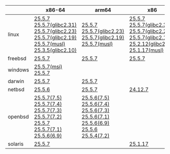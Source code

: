 ||x86-64|arm64|x86|ppc64le|armv7|armel|
| --- | --- | --- | --- | --- | --- | --- |
|linux|[25.5.7](https://github.com/roswell/sbcl_head/releases/download/25.5.7/sbcl-25.5.7-x86-64-linux-binary.tar.bz2)<br />[25.5.7(glibc2.31)](https://github.com/roswell/sbcl_head/releases/download/25.5.7/sbcl-25.5.7-x86-64-linux-glibc2.31-binary.tar.bz2)<br />[25.5.7(glibc2.23)](https://github.com/roswell/sbcl_head/releases/download/25.5.7/sbcl-25.5.7-x86-64-linux-glibc2.23-binary.tar.bz2)<br />[25.5.7(glibc2.19)](https://github.com/roswell/sbcl_head/releases/download/25.5.7/sbcl-25.5.7-x86-64-linux-glibc2.19-binary.tar.bz2)<br />[25.5.7(musl)](https://github.com/roswell/sbcl_head/releases/download/25.5.7/sbcl-25.5.7-x86-64-linux-musl-binary.tar.bz2)<br />[25.3.5(glibc2.10)](https://github.com/roswell/sbcl_head/releases/download/25.3.5/sbcl-25.3.5-x86-64-linux-glibc2.10-binary.tar.bz2)<br />|[25.5.7](https://github.com/roswell/sbcl_head/releases/download/25.5.7/sbcl-25.5.7-arm64-linux-binary.tar.bz2)<br />[25.5.7(glibc2.23)](https://github.com/roswell/sbcl_head/releases/download/25.5.7/sbcl-25.5.7-arm64-linux-glibc2.23-binary.tar.bz2)<br />[25.5.7(glibc2.19)](https://github.com/roswell/sbcl_head/releases/download/25.5.7/sbcl-25.5.7-arm64-linux-glibc2.19-binary.tar.bz2)<br />[25.5.7(musl)](https://github.com/roswell/sbcl_head/releases/download/25.5.7/sbcl-25.5.7-arm64-linux-musl-binary.tar.bz2)<br />|[25.5.7](https://github.com/roswell/sbcl_head/releases/download/25.5.7/sbcl-25.5.7-x86-linux-binary.tar.bz2)<br />[25.5.7(glibc2.31)](https://github.com/roswell/sbcl_head/releases/download/25.5.7/sbcl-25.5.7-x86-linux-glibc2.31-binary.tar.bz2)<br />[25.5.7(glibc2.23)](https://github.com/roswell/sbcl_head/releases/download/25.5.7/sbcl-25.5.7-x86-linux-glibc2.23-binary.tar.bz2)<br />[25.5.7(glibc2.19)](https://github.com/roswell/sbcl_head/releases/download/25.5.7/sbcl-25.5.7-x86-linux-glibc2.19-binary.tar.bz2)<br />[25.2.12(glibc2.10)](https://github.com/roswell/sbcl_head/releases/download/25.2.12/sbcl-25.2.12-x86-linux-glibc2.10-binary.tar.bz2)<br />[25.1.17(musl)](https://github.com/roswell/sbcl_head/releases/download/25.1.17/sbcl-25.1.17-x86-linux-musl-binary.tar.bz2)<br />|[25.5.7](https://github.com/roswell/sbcl_head/releases/download/25.5.7/sbcl-25.5.7-ppc64le-linux-binary.tar.bz2)<br />[25.5.7(glibc2.23)](https://github.com/roswell/sbcl_head/releases/download/25.5.7/sbcl-25.5.7-ppc64le-linux-glibc2.23-binary.tar.bz2)<br />[25.5.7(glibc2.19)](https://github.com/roswell/sbcl_head/releases/download/25.5.7/sbcl-25.5.7-ppc64le-linux-glibc2.19-binary.tar.bz2)<br />|[25.5.6](https://github.com/roswell/sbcl_head/releases/download/25.5.6/sbcl-25.5.6-armv7-linux-binary.tar.bz2)<br />|[25.1.17](https://github.com/roswell/sbcl_head/releases/download/25.1.17/sbcl-25.1.17-armel-linux-binary.tar.bz2)<br />|
|freebsd|[25.5.7](https://github.com/roswell/sbcl_head/releases/download/25.5.7/sbcl-25.5.7-x86-64-freebsd-binary.tar.bz2)<br />|[25.5.7](https://github.com/roswell/sbcl_head/releases/download/25.5.7/sbcl-25.5.7-arm64-freebsd-binary.tar.bz2)<br />|[25.5.7](https://github.com/roswell/sbcl_head/releases/download/25.5.7/sbcl-25.5.7-x86-freebsd-binary.tar.bz2)<br />||||
|windows|[25.5.7(msi)](https://github.com/roswell/sbcl_head/releases/download/25.5.7/sbcl-25.5.7-x86-64-windows-binary.msi)<br />[25.5.7](https://github.com/roswell/sbcl_head/releases/download/25.5.7/sbcl-25.5.7-x86-64-windows-binary.tar.bz2)<br />||||||
|darwin|[25.5.7](https://github.com/roswell/sbcl_head/releases/download/25.5.7/sbcl-25.5.7-x86-64-darwin-binary.tar.bz2)<br />|[25.5.7](https://github.com/roswell/sbcl_head/releases/download/25.5.7/sbcl-25.5.7-arm64-darwin-binary.tar.bz2)<br />|||||
|netbsd|[25.5.6](https://github.com/roswell/sbcl_head/releases/download/25.5.6/sbcl-25.5.6-x86-64-netbsd-binary.tar.bz2)<br />|[25.5.7](https://github.com/roswell/sbcl_head/releases/download/25.5.7/sbcl-25.5.7-arm64-netbsd-binary.tar.bz2)<br />|[24.12.7](https://github.com/roswell/sbcl_head/releases/download/24.12.7/sbcl-24.12.7-x86-netbsd-binary.tar.bz2)<br />||||
|openbsd|[25.5.7(7.5)](https://github.com/roswell/sbcl_head/releases/download/25.5.7/sbcl-25.5.7-x86-64-openbsd-7.5-binary.tar.bz2)<br />[25.5.7(7.4)](https://github.com/roswell/sbcl_head/releases/download/25.5.7/sbcl-25.5.7-x86-64-openbsd-7.4-binary.tar.bz2)<br />[25.5.7(7.3)](https://github.com/roswell/sbcl_head/releases/download/25.5.7/sbcl-25.5.7-x86-64-openbsd-7.3-binary.tar.bz2)<br />[25.5.7(7.2)](https://github.com/roswell/sbcl_head/releases/download/25.5.7/sbcl-25.5.7-x86-64-openbsd-7.2-binary.tar.bz2)<br />[25.5.7](https://github.com/roswell/sbcl_head/releases/download/25.5.7/sbcl-25.5.7-x86-64-openbsd-binary.tar.bz2)<br />[25.5.7(7.1)](https://github.com/roswell/sbcl_head/releases/download/25.5.7/sbcl-25.5.7-x86-64-openbsd-7.1-binary.tar.bz2)<br />[25.5.6(6.9)](https://github.com/roswell/sbcl_head/releases/download/25.5.6/sbcl-25.5.6-x86-64-openbsd-6.9-binary.tar.bz2)<br />|[25.5.6(7.5)](https://github.com/roswell/sbcl_head/releases/download/25.5.6/sbcl-25.5.6-arm64-openbsd-7.5-binary.tar.bz2)<br />[25.5.6(7.4)](https://github.com/roswell/sbcl_head/releases/download/25.5.6/sbcl-25.5.6-arm64-openbsd-7.4-binary.tar.bz2)<br />[25.5.6(7.3)](https://github.com/roswell/sbcl_head/releases/download/25.5.6/sbcl-25.5.6-arm64-openbsd-7.3-binary.tar.bz2)<br />[25.5.6(7.1)](https://github.com/roswell/sbcl_head/releases/download/25.5.6/sbcl-25.5.6-arm64-openbsd-7.1-binary.tar.bz2)<br />[25.5.6(6.9)](https://github.com/roswell/sbcl_head/releases/download/25.5.6/sbcl-25.5.6-arm64-openbsd-6.9-binary.tar.bz2)<br />[25.5.6](https://github.com/roswell/sbcl_head/releases/download/25.5.6/sbcl-25.5.6-arm64-openbsd-binary.tar.bz2)<br />[25.5.4(7.2)](https://github.com/roswell/sbcl_head/releases/download/25.5.4/sbcl-25.5.4-arm64-openbsd-7.2-binary.tar.bz2)<br />|||||
|solaris|[25.5.7](https://github.com/roswell/sbcl_head/releases/download/25.5.7/sbcl-25.5.7-x86-64-solaris-binary.tar.bz2)<br />||[25.1.17](https://github.com/roswell/sbcl_head/releases/download/25.1.17/sbcl-25.1.17-x86-solaris-binary.tar.bz2)<br />||||
